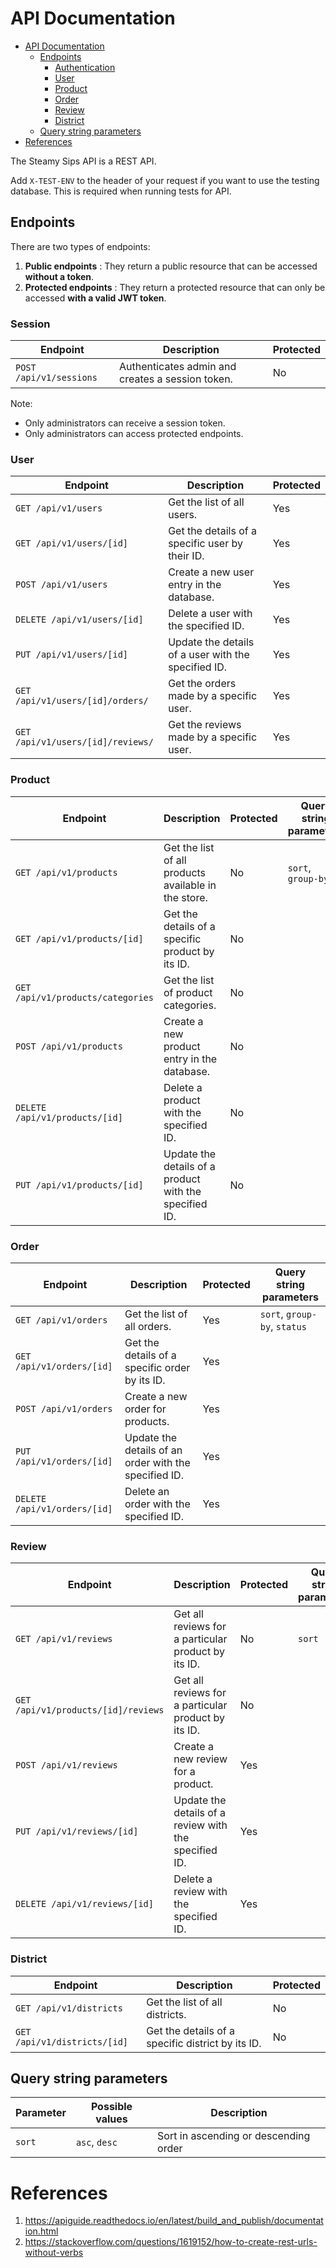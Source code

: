 # API Documentation

- [API Documentation](#api-documentation)
    - [Endpoints](#endpoints)
        - [Authentication](#authentication)
        - [User](#user)
        - [Product](#product)
        - [Order](#order)
        - [Review](#review)
        - [District](#district)
    - [Query string parameters](#query-string-parameters)
- [References](#references)

The Steamy Sips API is a REST API.

Add `X-TEST-ENV` to the header of your request if you want to use the testing database. This is required when running
tests for API.

## Endpoints

There are two types of endpoints:

1. **Public endpoints** : They return a public resource that can be accessed **without a token**.
2. **Protected endpoints** : They return a protected resource that can only be accessed **with a valid JWT token**.

### Session

| Endpoint                | Description                                      | Protected |
|-------------------------|--------------------------------------------------|-----------|
| `POST /api/v1/sessions` | Authenticates admin and creates a session token. | No        |

Note:

- Only administrators can receive a session token.
- Only administrators can access protected endpoints.

### User

| Endpoint                          | Description                                         | Protected |
|-----------------------------------|-----------------------------------------------------|-----------|
| `GET /api/v1/users`               | Get the list of all users.                          | Yes       |
| `GET /api/v1/users/[id]`          | Get the details of a specific user by their ID.     | Yes       |
| `POST /api/v1/users`              | Create a new user entry in the database.            | Yes       |
| `DELETE /api/v1/users/[id]`       | Delete a user with the specified ID.                | Yes       |
| `PUT /api/v1/users/[id]`          | Update the details of a user with the specified ID. | Yes       |
| `GET /api/v1/users/[id]/orders/`  | Get the orders made by a specific user.             | Yes       |
| `GET /api/v1/users/[id]/reviews/` | Get the reviews made by a specific user.            | Yes       |

### Product

| Endpoint                          | Description                                            | Protected | Query string parameters |
|-----------------------------------|--------------------------------------------------------|-----------|-------------------------|
| `GET /api/v1/products`            | Get the list of all products available in the store.   | No        | `sort`, `group-by`      |
| `GET /api/v1/products/[id]`       | Get the details of a specific product by its ID.       | No        |
| `GET /api/v1/products/categories` | Get the list of product categories.                    | No        |
| `POST /api/v1/products`           | Create a new product entry in the database.            | No        |
| `DELETE /api/v1/products/[id]`    | Delete a product with the specified ID.                | No        |
| `PUT /api/v1/products/[id]`       | Update the details of a product with the specified ID. | No        |

### Order

| Endpoint                     | Description                                           | Protected | Query string parameters      |
|------------------------------|-------------------------------------------------------|-----------|------------------------------|
| `GET /api/v1/orders`        | Get the list of all orders.                           | Yes       | `sort`, `group-by`, `status` |
| `GET /api/v1/orders/[id]`    | Get the details of a specific order by its ID.        | Yes       |
| `POST /api/v1/orders`        | Create a new order for products.                      | Yes       |
| `PUT /api/v1/orders/[id]`    | Update the details of an order with the specified ID. | Yes       |
| `DELETE /api/v1/orders/[id]` | Delete an order with the specified ID.                | Yes       |

### Review

| Endpoint                            | Description                                           | Protected | Query string parameters |
|-------------------------------------|-------------------------------------------------------|-----------|-------------------------|
| `GET /api/v1/reviews`               | Get all reviews for a particular product by its ID.   | No        | `sort`                  |
| `GET /api/v1/products/[id]/reviews` | Get all reviews for a particular product by its ID.   | No        |
| `POST /api/v1/reviews`              | Create a new review for a product.                    | Yes       |
| `PUT /api/v1/reviews/[id]`          | Update the details of a review with the specified ID. | Yes       |
| `DELETE /api/v1/reviews/[id]`       | Delete a review with the specified ID.                | Yes       |

### District

| Endpoint                     | Description                                       | Protected |
|------------------------------|---------------------------------------------------|-----------|
| `GET /api/v1/districts`      | Get the list of all districts.                    | No        |
| `GET /api/v1/districts/[id]` | Get the details of a specific district by its ID. | No        |

## Query string parameters

| Parameter | Possible values | Description                           |
|-----------|-----------------|---------------------------------------|
| `sort`    | `asc`, `desc`   | Sort in ascending or descending order |

# References

1. https://apiguide.readthedocs.io/en/latest/build_and_publish/documentation.html
2. https://stackoverflow.com/questions/1619152/how-to-create-rest-urls-without-verbs
